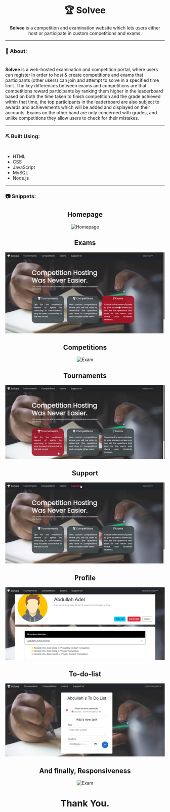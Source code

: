 

<div align="center">
  
  # <h1>🏆 Solvee </h1>
**Solvee** is a competition and examination website which lets users either host or participate in custom competitions and exams.

</div>

---
### 🧐 About:
#
**Solvee** is a web-hosted examination and
competition portal, where users can register in order to host & create
competitions and exams that participants (other users) can join and
attempt to solve in a specified time limit.
The key differences between exams and competitions are that
competitions reward participants by ranking them higher in the
leaderboard based on both the time taken to finish competition and the
grade achieved within that time, the top participants in the leaderboard
are also subject to awards and achievements which will be added and
displayed on their accounts. Exams on the other hand are only
concerned with grades, and unlike competitions they allow users to
check for their mistakes.

---
### ⛏️ Built Using:
#
- HTML
- CSS
- JavaScript
- MySQL
- Node.js

---

### 📷 Snippets:
<div align='center'>  <h2> Homepage </h2> <img src="screenshots/GIFs/Homepage.gif" alt="Homepage" >
 </div>
 
 <div align='center'>  <h2> Exams </h2> <img src="screenshots/GIFs/Exam.gif" alt="Exam" >
 </div>
 
  <div align='center'>  <h2> Competitions </h2> <img src="screenshots/GIFs/Competitions.gif" alt="Exam" >
 </div>
 
  <div align='center'>  <h2> Tournaments </h2> <img src="screenshots/GIFs/Tournaments.gif" alt="Exam" >
 </div>
 
   <div align='center'>  <h2> Support </h2> <img src="screenshots/GIFs/Donate.gif" alt="Exam" >
 </div>
 
 <div align='center'>  <h2> Profile </h2> <img src="screenshots/Image23.png" alt="Exam" > </div>
 
 <div align='center'>  <h2> To-do-list </h2> <img src="screenshots/Image24.png" alt="Exam" ></div>

 <div align='center'>  <h2> And finally, Responsiveness </h2> <img src="screenshots/GIFs/Responsiveness.gif" alt="Exam" ></div>

<h1 align='center'> Thank You. </h1>


#

